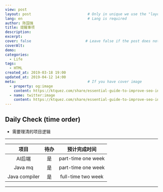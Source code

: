 ```yaml
---
view: post
layout: post                          # Only in unique we use the "layout: post"
lang: en                              # Lang is required
author: 陈国强
title: 提醒事项
description:
excerpt:
cover: false                         # Leave false if the post does not have cover image, if there is set to true
coverAlt:
demo:
categories:
  - Life
tags: 
  - HTML
created_at: 2019-03-18 19:00
updated_at: 2019-04-12 14:00
meta:                                 # If you have cover image
  - property: og:image
    content: https://ktquez.com/share/essential-guide-to-improve-seo-in-single-page-application-vuejs.png
  - name: twitter:image
    content: https://ktquez.com/share/essential-guide-to-improve-seo-in-single-page-application-vuejs.png
---
```


## Daily Check (time order)  

+ 需要理清的项目逻辑  
---
|项目|待办|预计完成时间|
|:----:|:----:|:----:|
|AI后端|是|part-time one week|
|Java mq|是|part-time one week|
|Java compiler|是|full-time two week|
---  